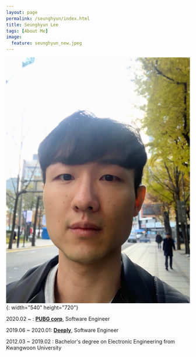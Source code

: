```yaml
---
layout: page
permalink: /seunghyun/index.html
title: Seunghyun Lee
tags: [About Me]
image:
  feature: seunghyun_new.jpeg
---
```


![seunghyun](/images/seunghyun_new.jpeg){: width="540" height="720"}

2020.02 ~ : **[PUBG corp](https://www.pubg.com/)**, Software Engineer

2019.06 ~ 2020.01: **[Deeply](https://deeply.co.kr/)**, Software Engineer

2012.03 ~ 2019.02 : Bachelor's degree on Electronic Engineering from Kwangwoon University
